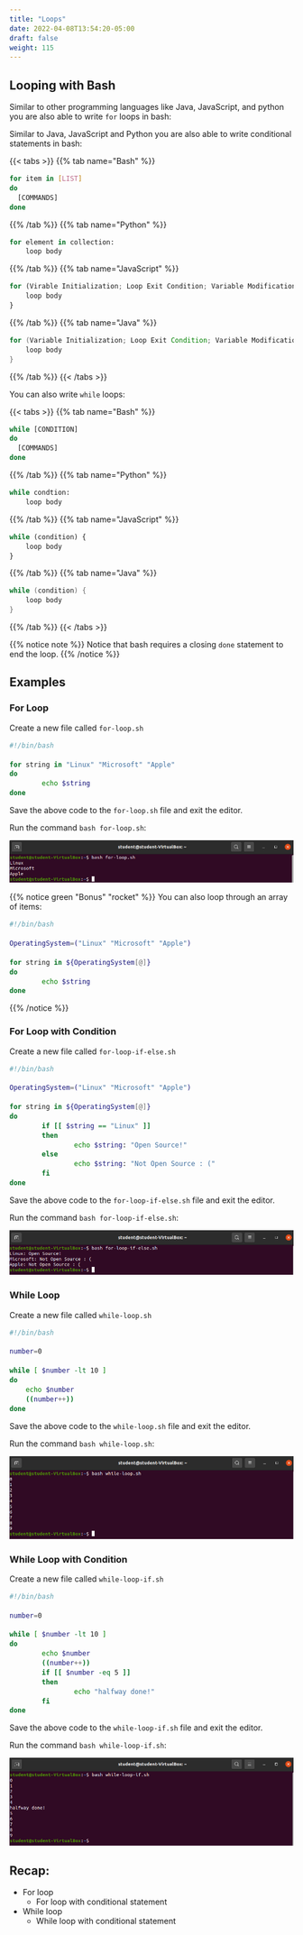 ```yaml
---
title: "Loops"
date: 2022-04-08T13:54:20-05:00
draft: false
weight: 115
---
```


## Looping with Bash

Similar to other programming languages like Java, JavaScript, and python you are also able to write `for` loops in bash:

Similar to Java, JavaScript and Python you are also able to write conditional statements in bash:

{{< tabs >}}
{{% tab name="Bash" %}}
```Bash
for item in [LIST]
do
  [COMMANDS]
done

```
{{% /tab %}}
{{% tab name="Python" %}}
```python
for element in collection:
    loop body
```
{{% /tab %}}
{{% tab name="JavaScript" %}}
```js
for (Virable Initialization; Loop Exit Condition; Variable Modification) {
    loop body
}
```
{{% /tab %}}
{{% tab name="Java" %}}
```java
for (Variable Initialization; Loop Exit Condition; Variable Modification) {
    loop body
}
```
{{% /tab %}}
{{< /tabs >}}

You can also write `while` loops:

{{< tabs >}}
{{% tab name="Bash" %}}
```Bash
while [CONDITION]
do
  [COMMANDS]
done

```
{{% /tab %}}
{{% tab name="Python" %}}
```python
while condtion:
    loop body
```
{{% /tab %}}
{{% tab name="JavaScript" %}}
```js
while (condition) {
    loop body
}
```
{{% /tab %}}
{{% tab name="Java" %}}
```java
while (condition) {
    loop body
}
```
{{% /tab %}}
{{< /tabs >}}

{{% notice note %}}
Notice that bash requires a closing `done` statement to end the loop.
{{% /notice %}}

## Examples

### For Loop

Create a new file called `for-loop.sh`

```bash
#!/bin/bash

for string in "Linux" "Microsoft" "Apple"
do
        echo $string
done
```

Save the above code to the `for-loop.sh` file and exit the editor.

Run the command `bash for-loop.sh`:

![for-loop](pictures/for-loop.png?classes=border)

{{% notice green "Bonus" "rocket" %}}
You can also loop through an array of items:
```bash
#!/bin/bash

OperatingSystem=("Linux" "Microsoft" "Apple")

for string in ${OperatingSystem[@]}
do
        echo $string
done

```
{{% /notice %}}

### For Loop with Condition

Create a new file called `for-loop-if-else.sh`

```bash
#!/bin/bash

OperatingSystem=("Linux" "Microsoft" "Apple")

for string in ${OperatingSystem[@]}
do
        if [[ $string == "Linux" ]]
        then
                echo $string: "Open Source!"
        else
                echo $string: "Not Open Source : ("
        fi
done
```

Save the above code to the `for-loop-if-else.sh` file and exit the editor.

Run the command `bash for-loop-if-else.sh`:

![for-loop-condition](pictures/for-loop-condition.png?classes=border)

### While Loop

Create a new file called `while-loop.sh`

```bash
#!/bin/bash

number=0

while [ $number -lt 10 ]
do
    echo $number
    ((number++))
done
```

Save the above code to the `while-loop.sh` file and exit the editor.

Run the command `bash while-loop.sh`:

![while-loop](pictures/while-loop.png?classes=border)

### While Loop with Condition

Create a new file called `while-loop-if.sh`

```bash
#!/bin/bash

number=0

while [ $number -lt 10 ]
do
        echo $number
        ((number++))
        if [[ $number -eq 5 ]]
        then
                echo "halfway done!"
        fi
done
```

Save the above code to the `while-loop-if.sh` file and exit the editor.

Run the command `bash while-loop-if.sh`:

![while-if-loop](pictures/while-if-loop.png?classes=border)

## Recap:
- For loop
  - For loop with conditional statement
- While loop
  - While loop with conditional statement

